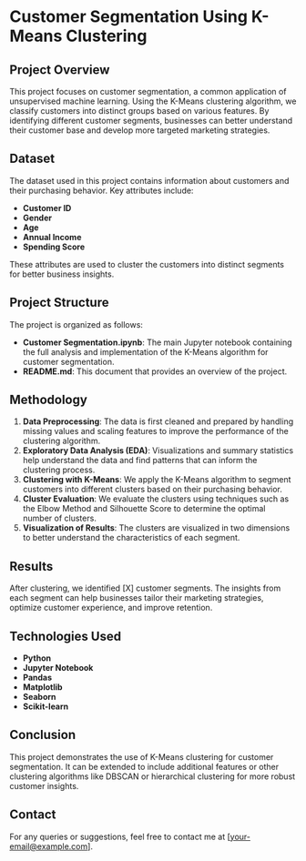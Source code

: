 # Customer Segmentation Using K-Means Clustering

## Project Overview

This project focuses on customer segmentation, a common application of unsupervised machine learning. Using the K-Means clustering algorithm, we classify customers into distinct groups based on various features. By identifying different customer segments, businesses can better understand their customer base and develop more targeted marketing strategies.

## Dataset

The dataset used in this project contains information about customers and their purchasing behavior. Key attributes include:

- **Customer ID**
- **Gender**
- **Age**
- **Annual Income**
- **Spending Score**

These attributes are used to cluster the customers into distinct segments for better business insights.

## Project Structure

The project is organized as follows:

- **Customer Segmentation.ipynb**: The main Jupyter notebook containing the full analysis and implementation of the K-Means algorithm for customer segmentation.
- **README.md**: This document that provides an overview of the project.
  
## Methodology

1. **Data Preprocessing**: The data is first cleaned and prepared by handling missing values and scaling features to improve the performance of the clustering algorithm.
2. **Exploratory Data Analysis (EDA)**: Visualizations and summary statistics help understand the data and find patterns that can inform the clustering process.
3. **Clustering with K-Means**: We apply the K-Means algorithm to segment customers into different clusters based on their purchasing behavior.
4. **Cluster Evaluation**: We evaluate the clusters using techniques such as the Elbow Method and Silhouette Score to determine the optimal number of clusters.
5. **Visualization of Results**: The clusters are visualized in two dimensions to better understand the characteristics of each segment.

## Results

After clustering, we identified [X] customer segments. The insights from each segment can help businesses tailor their marketing strategies, optimize customer experience, and improve retention.

## Technologies Used

- **Python**
- **Jupyter Notebook**
- **Pandas**
- **Matplotlib**
- **Seaborn**
- **Scikit-learn**

## Conclusion

This project demonstrates the use of K-Means clustering for customer segmentation. It can be extended to include additional features or other clustering algorithms like DBSCAN or hierarchical clustering for more robust customer insights.

## Contact

For any queries or suggestions, feel free to contact me at [your-email@example.com].
